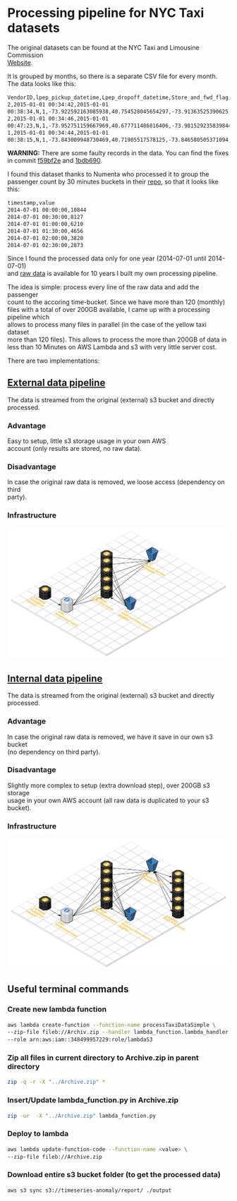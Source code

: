 # Processing pipeline for NYC Taxi datasets

The original datasets can be found at the NYC Taxi and Limousine Commission  
[Website](https://www1.nyc.gov/site/tlc/about/tlc-trip-record-data.page).

It is grouped by months, so there is a separate CSV file for every month.
The data looks like this:

```csv
VendorID,lpep_pickup_datetime,Lpep_dropoff_datetime,Store_and_fwd_flag,RateCodeID,Pickup_longitude,Pickup_latitude,Dropoff_longitude,Dropoff_latitude,Passenger_count,Trip_distance,Fare_amount,Extra,MTA_tax,Tip_amount,Tolls_amount,Ehail_fee,improvement_surcharge,Total_amount,Payment_type,Trip_type
2,2015-01-01 00:34:42,2015-01-01 00:38:34,N,1,-73.922592163085938,40.754528045654297,-73.91363525390625,40.765522003173828,1,.88,5,0.5,0.5,0,0,,0.3,6.3,2,1,,
2,2015-01-01 00:34:46,2015-01-01 00:47:23,N,1,-73.952751159667969,40.677711486816406,-73.981529235839844,40.658977508544922,1,3.08,12,0.5,0.5,0,0,,0.3,13.3,2,1,,
1,2015-01-01 00:34:44,2015-01-01 00:38:15,N,1,-73.843009948730469,40.71905517578125,-73.846580505371094,40.711566925048828,1,.90,5,0.5,0.5,1.8,0,,0,7.8,1,1,,
```

**WARNING:** There are some faulty records in the data.
You can find the fixes in commit [f59bf2e](https://github.com/clemenspeters/ARIMA/commit/f59bf2e5a3d62290c7ba326567ecdcfd62722de7) and [1bdb690](https://github.com/clemenspeters/ARIMA/commit/1bdb690d61023cad4c2e77cf0537ee68da0ac6d7).

I found this dataset thanks to Numenta who processed it to group the  
passenger count by 30 minutes buckets in their [repo](https://github.com/numenta/NAB/blob/master/data/realKnownCause/nyc_taxi.csv), so that it looks like this:

```csv
timestamp,value
2014-07-01 00:00:00,10844
2014-07-01 00:30:00,8127
2014-07-01 01:00:00,6210
2014-07-01 01:30:00,4656
2014-07-01 02:00:00,3820
2014-07-01 02:30:00,2873
```

Since I found the processed data only for one year (2014-07-01 until 2014-07-01)  
and [raw data](https://www1.nyc.gov/site/tlc/about/tlc-trip-record-data.page) is available for 10 years I built my own processing pipeline.

The idea is simple: process every line of the raw data and add the passenger  
count to the accoring time-bucket. Since we have more than 120 (monthly) files
with a total of over 200GB available, I came up with a processing pipeline which  
allows to process many files in parallel (in the case of the yellow taxi dataset  
more than 120 files). This allows to process the more than 200GB of data in less
than 10 Minutes on AWS Lambda and s3 with very little server cost.

There are two implementations:

## [External data pipeline](./processor_external_data/README.md)

The data is streamed from the original (external) s3 bucket and directly  
processed.

### Advantage

Easy to setup, little s3 storage usage in your own AWS  
account (only results are stored, no raw data).

### Disadvantage

In case the original raw data is removed, we loose access (dependency on third  
party).

### Infrastructure

![Infrastructure](./processor_external_data/img/infrastructure_serverless_data_processing_external_data_scale.png)

## [Internal data pipeline](./processor_internal_data/README.md)

The data is streamed from the original (external) s3 bucket and directly  
processed.

### Advantage

In case the original raw data is removed, we have it save in our own s3 bucket  
(no dependency on third party).

### Disadvantage

Slightly more complex to setup (extra download step), over 200GB s3 storage  
usage in your own AWS account (all raw data is duplicated to your s3 bucket).

### Infrastructure

![Infrastructure](./processor_internal_data/img/infrastructure_serverless_data_processing_internal_data_scale.png)

## Useful terminal commands

### Create new lambda function

```bash
aws lambda create-function --function-name processTaxiDataSimple \
--zip-file fileb://Archiv.zip --handler lambda_function.lambda_handler --runtime python3.7 \
--role arn:aws:iam::348499957229:role/lambdaS3
```

### Zip all files in current directory to Archive.zip in parent directory

```bash
zip -q -r -X "../Archive.zip" *
```

### Insert/Update lambda_function.py in Archive.zip

```bash
zip -ur  -X "../Archive.zip" lambda_function.py
```

### Deploy to lambda

```bash
aws lambda update-function-code --function-name <value> \
--zip-file fileb://Archive.zip
```

### Download entire s3 bucket folder (to get the processed data)

```bash
aws s3 sync s3://timeseries-anomaly/report/ ./output
```
